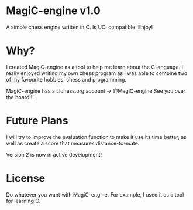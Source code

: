 # MagiC-engine v1.0

A simple chess engine written in C. Is UCI compatible. Enjoy!

# Why?

I created MagiC-engine as a tool to help me learn about the C language. 
I really enjoyed writing my own chess program as I was able to combine two of my favourite
hobbies: chess and programming. 

MagiC-engine has a Lichess.org account -> @MagiC-engine 
See you over the board!!!

# Future Plans

I will try to improve the evaluation function to make it use its time better, as well as create a score that measures
distance-to-mate.

Version 2 is now in active development!

# License

Do whatever you want with MagiC-engine. For example, I used it as a tool for learning C. 
